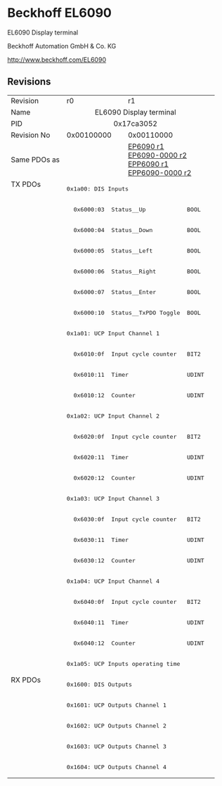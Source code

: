 # Beckhoff EL6090

EL6090 Display terminal

Beckhoff Automation GmbH & Co. KG

http://www.beckhoff.com/EL6090

## Revisions
<table>
<tr >
<td>Revision</td>
<td>r0</td>
<td>r1</td>
</tr>
<tr >
<td>Name</td>
<td colspan=2 align="center">EL6090 Display terminal</td>
</tr>
<tr >
<td>PID</td>
<td colspan=2 align="center">0x17ca3052</td>
</tr>
<tr >
<td>Revision No</td>
<td>0x00100000</td>
<td>0x00110000</td>
</tr>
<tr >
<td>Same PDOs as</td>
<td></td>
<td><a href="EP6090">EP6090 r1</a><br/><a href="EP6090-0000">EP6090-0000 r2</a><br/><a href="EPP6090">EPP6090 r1</a><br/><a href="EPP6090-0000">EPP6090-0000 r2</a></td>
</tr>
<tr class="txpdo pdosection">
<td rowspan=24 valign=top>TX PDOs</td>
<td colspan=2 align="left"><pre>0x1a00: DIS Inputs</pre></td>
<td></td>
</tr>
<tr class="txpdo">
<td colspan=2 align="left"><pre>  0x6000:03  Status__Up            BOOL</pre></td>
</tr>
<tr class="txpdo">
<td colspan=2 align="left"><pre>  0x6000:04  Status__Down          BOOL</pre></td>
</tr>
<tr class="txpdo">
<td colspan=2 align="left"><pre>  0x6000:05  Status__Left          BOOL</pre></td>
</tr>
<tr class="txpdo">
<td colspan=2 align="left"><pre>  0x6000:06  Status__Right         BOOL</pre></td>
</tr>
<tr class="txpdo">
<td colspan=2 align="left"><pre>  0x6000:07  Status__Enter         BOOL</pre></td>
</tr>
<tr class="txpdo">
<td colspan=2 align="left"><pre>  0x6000:10  Status__TxPDO Toggle  BOOL</pre></td>
</tr>
<tr class="txpdo pdosection">
<td colspan=2 align="left"><pre>0x1a01: UCP Input Channel 1</pre></td>
</tr>
<tr class="txpdo">
<td colspan=2 align="left"><pre>  0x6010:0f  Input cycle counter   BIT2</pre></td>
</tr>
<tr class="txpdo">
<td colspan=2 align="left"><pre>  0x6010:11  Timer                 UDINT</pre></td>
</tr>
<tr class="txpdo">
<td colspan=2 align="left"><pre>  0x6010:12  Counter               UDINT</pre></td>
</tr>
<tr class="txpdo pdosection">
<td colspan=2 align="left"><pre>0x1a02: UCP Input Channel 2</pre></td>
</tr>
<tr class="txpdo">
<td colspan=2 align="left"><pre>  0x6020:0f  Input cycle counter   BIT2</pre></td>
</tr>
<tr class="txpdo">
<td colspan=2 align="left"><pre>  0x6020:11  Timer                 UDINT</pre></td>
</tr>
<tr class="txpdo">
<td colspan=2 align="left"><pre>  0x6020:12  Counter               UDINT</pre></td>
</tr>
<tr class="txpdo pdosection">
<td colspan=2 align="left"><pre>0x1a03: UCP Input Channel 3</pre></td>
</tr>
<tr class="txpdo">
<td colspan=2 align="left"><pre>  0x6030:0f  Input cycle counter   BIT2</pre></td>
</tr>
<tr class="txpdo">
<td colspan=2 align="left"><pre>  0x6030:11  Timer                 UDINT</pre></td>
</tr>
<tr class="txpdo">
<td colspan=2 align="left"><pre>  0x6030:12  Counter               UDINT</pre></td>
</tr>
<tr class="txpdo pdosection">
<td colspan=2 align="left"><pre>0x1a04: UCP Input Channel 4</pre></td>
</tr>
<tr class="txpdo">
<td colspan=2 align="left"><pre>  0x6040:0f  Input cycle counter   BIT2</pre></td>
</tr>
<tr class="txpdo">
<td colspan=2 align="left"><pre>  0x6040:11  Timer                 UDINT</pre></td>
</tr>
<tr class="txpdo">
<td colspan=2 align="left"><pre>  0x6040:12  Counter               UDINT</pre></td>
</tr>
<tr class="txpdo pdosection">
<td colspan=2 align="left"><pre>0x1a05: UCP Inputs operating time</pre></td>
</tr>
<tr class="rxpdo pdosection">
<td rowspan=5 valign=top>RX PDOs</td>
<td colspan=2 align="left"><pre>0x1600: DIS Outputs</pre></td>
<td></td>
</tr>
<tr class="rxpdo pdosection">
<td colspan=2 align="left"><pre>0x1601: UCP Outputs Channel 1</pre></td>
</tr>
<tr class="rxpdo pdosection">
<td colspan=2 align="left"><pre>0x1602: UCP Outputs Channel 2</pre></td>
</tr>
<tr class="rxpdo pdosection">
<td colspan=2 align="left"><pre>0x1603: UCP Outputs Channel 3</pre></td>
</tr>
<tr class="rxpdo pdosection">
<td colspan=2 align="left"><pre>0x1604: UCP Outputs Channel 4</pre></td>
</tr>
</table>
